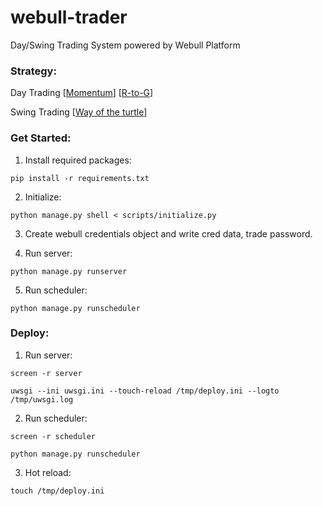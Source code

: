 # webull-trader

Day/Swing Trading System powered by Webull Platform

### Strategy:

Day Trading [[Momentum](https://www.warriortrading.com/momentum-day-trading-strategy/)] [[R-to-G](https://community.humbledtrader.com/products/video-library/categories/4074208/posts/13662620)]

Swing Trading [[Way of the turtle](https://zhuanlan.zhihu.com/p/34794101)]

### Get Started:

1. Install required packages:

```
pip install -r requirements.txt
```

2. Initialize:

```
python manage.py shell < scripts/initialize.py
```

3. Create webull credentials object and write cred data, trade password.

4. Run server:

```
python manage.py runserver
```

5. Run scheduler:

```
python manage.py runscheduler
```

### Deploy:

1. Run server:

```
screen -r server
```
```
uwsgi --ini uwsgi.ini --touch-reload /tmp/deploy.ini --logto /tmp/uwsgi.log
```

2. Run scheduler:

```
screen -r scheduler
```
```
python manage.py runscheduler
```

3. Hot reload:

```
touch /tmp/deploy.ini
```
